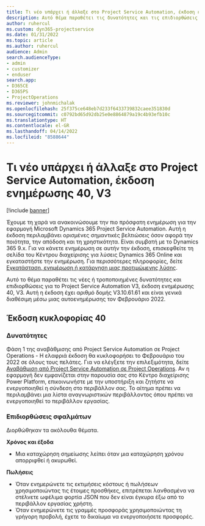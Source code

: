 ```yaml
---
title: Τι νέο υπάρχει ή άλλαξε στο Project Service Automation, έκδοση ενημέρωσης 40, V3
description: Αυτό θέμα παραθέτει τις δυνατότητες και τις επιδιορθώσεις που είναι διαθέσιμες στο Microsoft Dynamics 365 Project Service Automation έκδοση ενημέρωσης 40, V3.
author: ruhercul
ms.custom: dyn365-projectservice
ms.date: 01/31/2022
ms.topic: article
ms.author: ruhercul
audience: Admin
search.audienceType:
- admin
- customizer
- enduser
search.app:
- D365CE
- D365PS
- ProjectOperations
ms.reviewer: johnmichalak
ms.openlocfilehash: 25f375ce648eb7d233f6433739832caee351830d
ms.sourcegitcommit: c0792bd65d92db25e0e8864879a19c4b93efb10c
ms.translationtype: HT
ms.contentlocale: el-GR
ms.lasthandoff: 04/14/2022
ms.locfileid: "8588644"
---
```

# <a name="whats-new-or-changed-in-project-service-automation-update-release-40-v3"></a>Τι νέο υπάρχει ή άλλαξε στο Project Service Automation, έκδοση ενημέρωσης 40, V3

[!include [banner](../includes/psa-now-project-operations.md)]

Έχουμε τη χαρά να ανακοινώσουμε την πιο πρόσφατη ενημέρωση για την εφαρμογή Microsoft Dynamics 365 Project Service Automation. Αυτή η έκδοση περιλαμβάνει ορισμένες σημαντικές βελτιώσεις όσον αφορά την ποιότητα, την απόδοση και τη χρηστικότητα. Είναι συμβατή με το Dynamics 365 9.x. Για να κάνετε ενημέρωση σε αυτήν την έκδοση, επισκεφθείτε τη σελίδα του Κέντρου διαχείρισης για λύσεις Dynamics 365 Online και εγκαταστήστε την ενημέρωση. Για περισσότερες πληροφορίες, δείτε [Εγκατάσταση, ενημέρωση ή κατάργηση μιας προτιμώμενης λύσης](/power-platform/admin/install-remove-preferred-solution).

Αυτό το θέμα παραθέτει τις νέες ή τροποποιημένες δυνατότητες και επιδιορθώσεις για το Project Service Automation V3, έκδοση ενημέρωσης 40, V3. Αυτή η έκδοση έχει αριθμό δομής V3.10.61.61 και είναι γενικά διαθέσιμη μέσω μιας αυτοενημέρωσης τον Φεβρουάριο 2022.

## <a name="update-release-40"></a>Έκδοση κυκλοφορίας 40

### <a name="features"></a>Δυνατότητες
Φάση 1 της αναβάθμισης από Project Service Automation σε Project Operations - Η ελαφριά έκδοση θα κυκλοφορήσει το Φεβρουάριο του 2022 σε όλους τους πελάτες. Για να ελέγξετε την επιλεξιμότητα, δείτε [Αναβάθμιση από Project Service Automation σε Project Operations](upgrade-project-operations-non-stocked.md). Αν η εφαρμογή δεν εμφανίζεται στην παρουσία σας στο Κέντρο διαχείρισης Power Platform, επικοινωνήστε με την υποστήριξη και ζητήστε να ενεργοποιηθεί η σύνδεση στο περιβάλλον σας. Το αίτημα πρέπει να περιλαμβάνει μια λίστα αναγνωριστικών περιβάλλοντος όπου πρέπει να ενεργοποιηθεί το περιβάλλον εργασίας.

### <a name="bug-fixes"></a>Επιδιορθώσεις σφαλμάτων

Διορθώθηκαν τα ακόλουθα θέματα.

**Χρόνος και έξοδα**
- Μια καταχώρηση σημείωσης λείπει όταν μια καταχώρηση χρόνου απορριφθεί ή ακυρωθεί. 

**Πωλήσεις**

- Όταν ενημερώνετε τις εκτιμήσεις κόστους ή πωλήσεων χρησιμοποιώντας τις έτοιμες προσθήκες, επιτρέπεται λανθασμένα να στέλνετε ωφέλιμα φορτία JSON που δεν είναι έγκυρα έξω από το περιβάλλον εργασίας χρήστη.
- Όταν ενημερώνετε τις γραμμές προσφοράς χρησιμοποιώντας τη γρήγορη προβολή, έχετε το δικαίωμα να ενεργοποιήσετε προσφορές.
